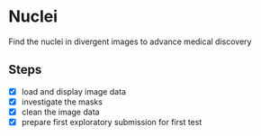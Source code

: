 # Nuclei
Find the nuclei in divergent images to advance medical discovery

## Steps
- [x] load and display image data
- [x] investigate the masks
- [x] clean the image data
- [x] prepare first exploratory submission for first test
